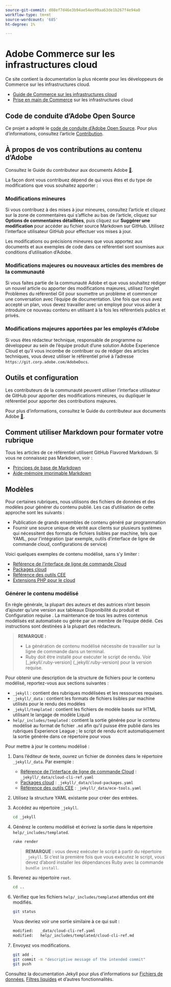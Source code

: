 ```yaml
---
source-git-commit: d08ef7d46e3b94ae54ee99aa63de1b267f4e94a0
workflow-type: tm+mt
source-wordcount: '685'
ht-degree: 1%

---
```

# Adobe Commerce sur les infrastructures cloud

Ce site contient la documentation la plus récente pour les développeurs de Commerce sur les infrastructures cloud.

- [Guide de Commerce sur les infrastructures cloud](https://experienceleague.adobe.com/fr/docs/commerce-on-cloud/user-guide/overview)
- [Prise en main de Commerce](https://experienceleague.adobe.com/fr/docs/commerce-on-cloud/start/overview) sur les infrastructures cloud

## Code de conduite d’Adobe Open Source

Ce projet a adopté le [code de conduite d’Adobe Open Source](code-of-conduct.md). Pour plus d’informations, consultez l’article [Contribution](contributing.md).

## À propos de vos contributions au contenu d’Adobe

Consultez le Guide du contributeur aux documents Adobe [&#128279;](https://experienceleague.adobe.com/fr/docs/contributor/contributor-guide/introduction).

La façon dont vous contribuez dépend de qui vous êtes et du type de modifications que vous souhaitez apporter :

### Modifications mineures

Si vous contribuez à des mises à jour mineures, consultez l’article et cliquez sur la zone de commentaires qui s’affiche au bas de l’article, cliquez sur **Options de commentaires détaillées**, puis cliquez sur **Suggérer une modification** pour accéder au fichier source Markdown sur GitHub. Utilisez l’interface utilisateur GitHub pour effectuer vos mises à jour.

Les modifications ou précisions mineures que vous apportez aux documents et aux exemples de code dans ce référentiel sont soumises aux conditions d’utilisation d’Adobe.

### Modifications majeures ou nouveaux articles des membres de la communauté

Si vous faites partie de la communauté Adobe et que vous souhaitez rédiger un nouvel article ou apporter des modifications majeures, utilisez l’onglet Problèmes du référentiel Git pour soumettre un problème et commencer une conversation avec l’équipe de documentation. Une fois que vous avez accepté un plan, vous devez travailler avec un employé pour vous aider à introduire ce nouveau contenu en utilisant à la fois les référentiels publics et privés.

### Modifications majeures apportées par les employés d’Adobe

Si vous êtes rédacteur technique, responsable de programme ou développeur au sein de l’équipe produit d’une solution Adobe Experience Cloud et qu’il vous incombe de contribuer ou de rédiger des articles techniques, vous devez utiliser le référentiel privé à l’adresse `https://git.corp.adobe.com/AdobeDocs`.

## Outils et configuration

Les contributeurs de la communauté peuvent utiliser l’interface utilisateur de GitHub pour apporter des modifications mineures, ou dupliquer le référentiel pour apporter des contributions majeures.

Pour plus d’informations, consultez le Guide du contributeur aux documents Adobe [&#128279;](https://experienceleague.adobe.com/fr/docs/contributor/contributor-guide/introduction).

## Comment utiliser Markdown pour formater votre rubrique

Tous les articles de ce référentiel utilisent GitHub Flavored Markdown. Si vous ne connaissez pas Markdown, voir :

- [Principes de base de Markdown](https://docs.github.com/en/get-started/writing-on-github/getting-started-with-writing-and-formatting-on-github/basic-writing-and-formatting-syntax)
- [Aide-mémoire imprimable Markdown](https://docs.github.com/en/get-started/writing-on-github/getting-started-with-writing-and-formatting-on-github/basic-writing-and-formatting-syntax)

## Modèles

Pour certaines rubriques, nous utilisons des fichiers de données et des modèles pour générer du contenu publié. Les cas d’utilisation de cette approche sont les suivants :

- Publication de grands ensembles de contenu généré par programmation
- Fournir une source unique de vérité aux clients sur plusieurs systèmes qui nécessitent des formats de fichiers lisibles par machine, tels que YAML, pour l’intégration (par exemple, outils d’interface de ligne de commande cloud, configurations de service)

Voici quelques exemples de contenu modélisé, sans s’y limiter :

- [Référence de l’interface de ligne de commande Cloud](help/templated/cloud-cli-ref.md)
- [Packages cloud](help/templated/cloud-packages.md)
- [Référence des outils CEE](help/templated/ece-tools.md)
- [Extensions PHP pour le cloud](help/templated/php-extensions-cloud.md)

### Générer le contenu modélisé

En règle générale, la plupart des auteurs et des autrices n’ont besoin d’ajouter qu’une version aux tableaux Disponibilité du produit et Configuration requise . La maintenance de tous les autres contenus modélisés est automatisée ou gérée par un membre de l’équipe dédié. Ces instructions sont destinées à la plupart des rédacteurs.

>**REMARQUE :**
>
>- La génération de contenu modélisé nécessite de travailler sur la ligne de commande dans un terminal.
>- Ruby doit être installé pour exécuter le script de rendu. Voir [_jekyll/.ruby-version] (_jekyll/.ruby-version) pour la version requise.

Pour obtenir une description de la structure de fichiers pour le contenu modélisé, reportez-vous aux sections suivantes :

- `_jekyll` : contient des rubriques modélisées et les ressources requises.
- `_jekyll/_data` : contient les formats de fichiers lisibles par machine utilisés pour le rendu des modèles
- `_jekyll/templated` : contient les fichiers de modèle basés sur HTML utilisant le langage de modèle Liquid
- `help/_includes/templated` : contient la sortie générée pour le contenu modélisé au format de fichier `.md` afin qu&#39;il puisse être publié dans les rubriques Experience League ; le script de rendu écrit automatiquement la sortie générée dans ce répertoire pour vous

Pour mettre à jour le contenu modélisé :

1. Dans l’éditeur de texte, ouvrez un fichier de données dans le répertoire `_jekyll/_data`. Par exemple :

   - [Référence de l’interface de ligne de commande Cloud](help/templated/cloud-cli-ref.md) : `_jekyll/_data/cloud-cli-ref.yaml`
   - [Packages cloud](help/templated/cloud-packages.md) : `_jekyll/_data/cloud-packages.yaml`
   - [Référence des outils CEE](help/templated/ece-tools.md) : `_jekyll/_data/ece-tools.yaml`

2. Utilisez la structure YAML existante pour créer des entrées.

3. Accédez au répertoire `_jekyll`.

   ```bash
   cd _jekyll
   ```

4. Générez le contenu modélisé et écrivez la sortie dans le répertoire `help/_includes/templated`.

   ```bash
   rake render
   ```

   >**REMARQUE :** vous devez exécuter le script à partir du répertoire `_jekyll`. Si c’est la première fois que vous exécutez le script, vous devez d’abord installer les dépendances Ruby avec la commande `bundle install`.

5. Revenez au répertoire `root`.

   ```bash
   cd ..
   ```

6. Vérifiez que les fichiers `help/_includes/templated` attendus ont été modifiés.

   ```bash
   git status
   ```

   Vous devriez voir une sortie similaire à ce qui suit :

   ```bash
   modified:   _data/cloud-cli-ref.yaml
   modified:   help/_includes/templated/cloud-cli-ref.md
   ```

7. Envoyez vos modifications.

   ```bash
   git add .
   git commit -m "descriptive message of the intended commit"
   git push
   ```

Consultez la documentation Jekyll pour plus d’informations sur [Fichiers de données](https://jekyllrb.com/docs/datafiles), [Filtres liquides](https://jekyllrb.com/docs/liquid/filters/) et d’autres fonctionnalités.
